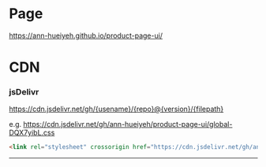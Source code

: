 # Page

https://ann-hueiyeh.github.io/product-page-ui/

# CDN

### jsDelivr

https://cdn.jsdelivr.net/gh/{usename}/{repo}@{version}/{filepath}

e.g.
https://cdn.jsdelivr.net/gh/ann-hueiyeh/product-page-ui/global-DQX7yibL.css

```html
<link rel="stylesheet" crossorigin href="https://cdn.jsdelivr.net/gh/ann-hueiyeh/product-page-ui/global-waa2SXBf.css" />
```

---
